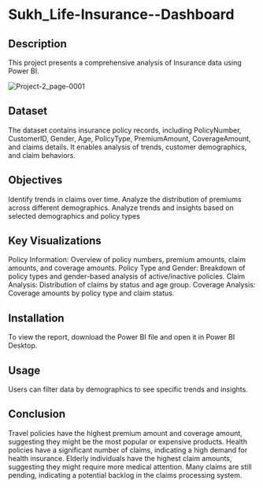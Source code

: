 # Sukh_Life-Insurance--Dashboard
## Description

This project presents a comprehensive analysis of Insurance data using Power BI.

![Project-2_page-0001](https://github.com/user-attachments/assets/ba7b9511-8a44-4d62-b37a-7afca4228ee8)

## Dataset
The dataset contains insurance policy records, including PolicyNumber, CustomerID, Gender, Age, PolicyType, PremiumAmount, CoverageAmount, and claims details. It enables analysis of trends, customer demographics, and claim behaviors.

## Objectives
Identify trends in claims over time.
Analyze the distribution of premiums across different demographics.
Analyze trends and insights based on selected demographics and policy types

## Key Visualizations
Policy Information: Overview of policy numbers, premium amounts, claim amounts, and coverage amounts. Policy Type and Gender: Breakdown of policy types and gender-based analysis of active/inactive policies. Claim Analysis: Distribution of claims by status and age group. Coverage Analysis: Coverage amounts by policy type and claim status.

## Installation
To view the report, download the Power BI file and open it in Power BI Desktop.

## Usage
Users can filter data by demographics to see specific trends and insights.

## Conclusion
Travel policies have the highest premium amount and coverage amount, suggesting they might be the most popular or expensive products. Health policies have a significant number of claims, indicating a high demand for health insurance. Elderly individuals have the highest claim amounts, suggesting they might require more medical attention. Many claims are still pending, indicating a potential backlog in the claims processing system.
